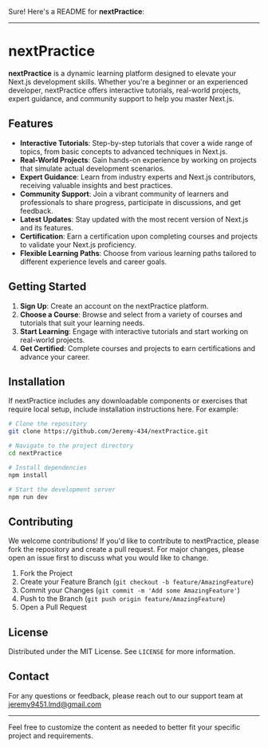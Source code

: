 Sure! Here's a README for **nextPractice**:

---

# nextPractice

**nextPractice** is a dynamic learning platform designed to elevate your Next.js development skills. Whether you're a beginner or an experienced developer, nextPractice offers interactive tutorials, real-world projects, expert guidance, and community support to help you master Next.js.

## Features

- **Interactive Tutorials**: Step-by-step tutorials that cover a wide range of topics, from basic concepts to advanced techniques in Next.js.
- **Real-World Projects**: Gain hands-on experience by working on projects that simulate actual development scenarios.
- **Expert Guidance**: Learn from industry experts and Next.js contributors, receiving valuable insights and best practices.
- **Community Support**: Join a vibrant community of learners and professionals to share progress, participate in discussions, and get feedback.
- **Latest Updates**: Stay updated with the most recent version of Next.js and its features.
- **Certification**: Earn a certification upon completing courses and projects to validate your Next.js proficiency.
- **Flexible Learning Paths**: Choose from various learning paths tailored to different experience levels and career goals.

## Getting Started

1. **Sign Up**: Create an account on the nextPractice platform.
2. **Choose a Course**: Browse and select from a variety of courses and tutorials that suit your learning needs.
3. **Start Learning**: Engage with interactive tutorials and start working on real-world projects.
4. **Get Certified**: Complete courses and projects to earn certifications and advance your career.

## Installation

If nextPractice includes any downloadable components or exercises that require local setup, include installation instructions here. For example:

```bash
# Clone the repository
git clone https://github.com/Jeremy-434/nextPractice.git

# Navigate to the project directory
cd nextPractice

# Install dependencies
npm install

# Start the development server
npm run dev
```

## Contributing

We welcome contributions! If you'd like to contribute to nextPractice, please fork the repository and create a pull request. For major changes, please open an issue first to discuss what you would like to change.

1. Fork the Project
2. Create your Feature Branch (`git checkout -b feature/AmazingFeature`)
3. Commit your Changes (`git commit -m 'Add some AmazingFeature'`)
4. Push to the Branch (`git push origin feature/AmazingFeature`)
5. Open a Pull Request

## License

Distributed under the MIT License. See `LICENSE` for more information.

## Contact

For any questions or feedback, please reach out to our support team at jeremy9451.lmd@gmail.com

---

Feel free to customize the content as needed to better fit your specific project and requirements.
